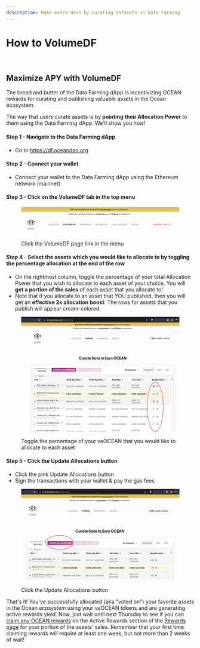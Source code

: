```yaml
---
description: Make extra dosh by curating datasets in Data Farming
---
```


# How to VolumeDF

<figure><img src="../../.gitbook/assets/rewards/gif/volume-df.gif" alt=""><figcaption></figcaption></figure>

## Maximize APY with VolumeDF

The bread and butter of the Data Farming dApp is incentivizing OCEAN rewards for curating and publishing valuable assets in the Ocean ecosystem. 

The way that users curate assets is by **pointing their Allocation Power** to them using the Data Farming dApp. We'll show you how!

#### Step 1 - Navigate to the Data Farming dApp

- Go to https://df.oceandao.org

#### Step 2 - Connect your wallet

- Connect your wallet to the Data Farming dApp using the Ethereum network (mainnet)

#### Step 3 - Click on the VolumeDF tab in the top menu

<figure><img src="../../.gitbook/assets/rewards/volumeDF-page.png" alt=""><figcaption><p>Click the VolumeDF page link in the menu</p></figcaption></figure>

#### Step 4 - Select the assets which you would like to allocate to by toggling the percentage allocation at the end of the row

- On the rightmost column, toggle the percentage of your total Allocation Power that you wish to allocate to each asset of your choice. You will **get a portion of the sales** of each asset that you allocate to!
- Note that if you allocate to an asset that YOU published, then you will get an **effective 2x allocation boost**. The rows for assets that you publish will appear cream-colored.

<figure><img src="../../.gitbook/assets/rewards/allocations.png" alt=""><figcaption><p>Toggle the percentage of your veOCEAN that you would like to allocate to each asset</p></figcaption></figure>

#### Step 5 - Click the Update Allocations button

- Click the pink Update Allocations button
- Sign the transactions with your wallet & pay the gas fees

<figure><img src="../../.gitbook/assets/rewards/update-allocations.png" alt=""><figcaption><p>Click the Update Allocations button</p></figcaption></figure>

That's it! You've successfully allocated (aka "voted on") your favorite assets in the Ocean ecosystem using your veOCEAN tokens and are generating active rewards yield. Now, just wait until next Thursday to see if you can [claim any OCEAN rewards](how-to-claim-rewards.md) on the Active Rewards section of the [Rewards page](https://df.oceandao.org/rewards) for your portion of the assets' sales. Remember that your first time claiming rewards will require at least one week, but not more than 2 weeks of wait!